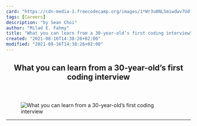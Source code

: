 ```yaml
---
card: "https://cdn-media-1.freecodecamp.org/images/1*Wr3u0NLSmiwdwv7UdfyXNQ.jpeg"
tags: [Careers]
description: "by Sean Choi"
author: "Milad E. Fahmy"
title: "What you can learn from a 30-year-old’s first coding interview"
created: "2021-08-16T14:38:26+02:00"
modified: "2021-08-16T14:38:26+02:00"
---
```

<div class="site-wrapper">
<main id="site-main" class="site-main outer">
<div class="inner">
<article class="post-full post tag-careers tag-programming tag-interview tag-veterans tag-life-lessons ">
<header class="post-full-header">
<h1 class="post-full-title">What you can learn from a 30-year-old’s first coding interview</h1>
</header>
<figure class="post-full-image">
<picture>
<source media="(max-width: 700px)" sizes="1px" srcset="data:image/gif;base64,R0lGODlhAQABAIAAAAAAAP///yH5BAEAAAAALAAAAAABAAEAAAIBRAA7 1w">
<source media="(min-width: 701px)" sizes="(max-width: 800px) 400px,
(max-width: 1170px) 700px,
1400px" srcset="https://cdn-media-1.freecodecamp.org/images/1*Wr3u0NLSmiwdwv7UdfyXNQ.jpeg 300w,
https://cdn-media-1.freecodecamp.org/images/1*Wr3u0NLSmiwdwv7UdfyXNQ.jpeg 600w,
https://cdn-media-1.freecodecamp.org/images/1*Wr3u0NLSmiwdwv7UdfyXNQ.jpeg 1000w,
https://cdn-media-1.freecodecamp.org/images/1*Wr3u0NLSmiwdwv7UdfyXNQ.jpeg 2000w">
<img onerror="this.style.display='none'" src="https://cdn-media-1.freecodecamp.org/images/1*Wr3u0NLSmiwdwv7UdfyXNQ.jpeg" alt="What you can learn from a 30-year-old’s first coding interview">
</picture>
</figure>
<section class="post-full-content">
<div class="post-content medium-migrated-article">
</div>
<hr>
</section>
</article>
</div>
</main>
</div>
<!-- Google Tag Manager (noscript) -->
<!-- End Google Tag Manager (noscript) -->
